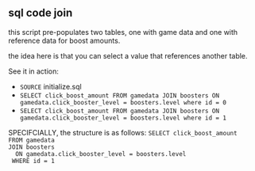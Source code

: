## sql code join

this script pre-populates two tables, one with game data and one with reference data for boost amounts.

the idea here is that you can select a value that references another table.

See it in action:
* `SOURCE` initialize.sql
* `SELECT click_boost_amount FROM gamedata JOIN boosters ON gamedata.click_booster_level = boosters.level where id = 0`
* `SELECT click_boost_amount FROM gamedata JOIN boosters ON gamedata.click_booster_level = boosters.level where id = 1`

SPECIFCIALLY, the structure is as follows:
`SELECT click_boost_amount`<br>
` FROM gamedata `<br>
` JOIN boosters `<br>
` 	ON gamedata.click_booster_level = boosters.level `<br>
` WHERE id = 1`<br>